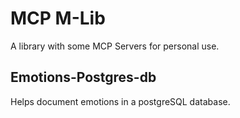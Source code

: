 # MCP M-Lib

A library with some MCP Servers for personal use.

## Emotions-Postgres-db

Helps document emotions in a postgreSQL database.